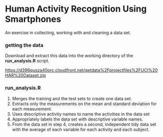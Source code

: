 # Human Activity Recognition Using Smartphones

An exercise in collecting, working with and cleaning a data set.

### getting the data

Download and extract this data into the working directory of the **run_analysis.R** script.

https://d396qusza40orc.cloudfront.net/getdata%2Fprojectfiles%2FUCI%20HAR%20Dataset.zip

### run_analysis.R

1. Merges the training and the test sets to create one data set.
2. Extracts only the measurements on the mean and standard deviation for each measurement.
3. Uses descriptive activity names to name the activities in the data set
4. Appropriately labels the data set with descriptive variable names.
5. From the data set in step 4, creates a second, independent tidy data set with the average of each variable for each activity and each subject.
